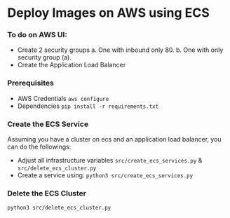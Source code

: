 # Deploy Images on AWS using ECS 

### To do on AWS UI: 
- Create 2 security groups 
    a. One with inbound only 80.
    b. One with only security group (a).
- Create the Application Load Balancer

### Prerequisites
- AWS Credentials `aws configure`
- Dependencies `pip install -r requirements.txt`
### Create the ECS Service
Assuming you have a cluster on ecs and an application load balancer, you can do the followings: 
- Adjust all infrastructure variables `src/create_ecs_services.py` & `src/delete_ecs_cluster.py`
- Create a service using: `python3 src/create_ecs_services.py`

### Delete the ECS Cluster 
`python3 src/delete_ecs_cluster.py`